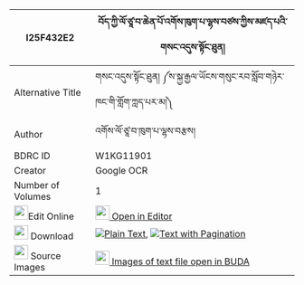 |I25F432E2|བོད་ཀྱི་ལོ་ཙཱ་བ་ཆེན་པོ་འགོས་ཁུག་པ་ལྷས་བཙས་ཀྱིས་མཛད་པའི་གསང་འདུས་སྟོང་ཐུན། 
| --- | --- 
|Alternative Title |གསང་འདུས་སྟོང་ཐུན། ༼ས་སྐྱ་རྒྱལ་ཡོངས་གསུང་རབ་སློབ་གཉེར་ཁང་གི་གློག་ཀླད་པར་མ།༽
|Author| འགོས་ལོ་ཙཱ་བ་ཁུག་པ་ལྷས་བརྩས།
|BDRC ID | W1KG11901
|Creator | Google OCR
|Number of Volumes| 1
|<img width="25" src="https://img.icons8.com/color/25/000000/edit-property.png">Edit Online| [<img width="25" src="https://avatars.githubusercontent.com/u/45091458?s=200&v=4"> Open in Editor](http://editor.openpecha.org/I25F432E2)
|<img width="25" src="https://img.icons8.com/fluent/48/000000/download-2.png"/>  Download | [![](https://img.icons8.com/color/20/000000/txt.png)Plain Text](https://github.com/Openpecha/I25F432E2/releases/download/v1/bo_kyi_lotsawa_chenpo_go_khukp_plain_I25F432E2.zip), [![](https://img.icons8.com/color/20/000000/txt.png)Text with Pagination](https://github.com/Openpecha/I25F432E2/releases/download/v1/bo_kyi_lotsawa_chenpo_go_khukp_pages_I25F432E2.zip)
|<img width="25" src="https://img.icons8.com/plasticine/100/000000/pictures-folder.png"/>  Source Images | [<img width="25" src="https://library.bdrc.io/icons/BUDA-small.svg"> Images of text file open in BUDA](https://library.bdrc.io/show/bdr:W1KG11901)